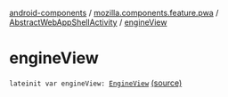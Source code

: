 [android-components](../../index.md) / [mozilla.components.feature.pwa](../index.md) / [AbstractWebAppShellActivity](index.md) / [engineView](./engine-view.md)

# engineView

`lateinit var engineView: `[`EngineView`](../../mozilla.components.concept.engine/-engine-view/index.md) [(source)](https://github.com/mozilla-mobile/android-components/blob/master/components/feature/pwa/src/main/java/mozilla/components/feature/pwa/AbstractWebAppShellActivity.kt#L26)